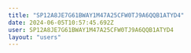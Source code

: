 ```yaml
---
title: "SP12A8JE7G61BWAY1M47A25CFW0TJ9A6QQB1ATYD4"
date: 2024-06-05T10:57:45.692Z
user: SP12A8JE7G61BWAY1M47A25CFW0TJ9A6QQB1ATYD4
layout: "users"
---
```

    